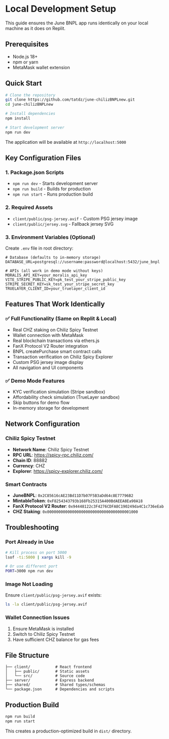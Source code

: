 # Local Development Setup

This guide ensures the June BNPL app runs identically on your local machine as it does on Replit.

## Prerequisites

- Node.js 18+ 
- npm or yarn
- MetaMask wallet extension

## Quick Start

```bash
# Clone the repository
git clone https://github.com/tatdz/june-chilizBNPLnew.git
cd june-chilizBNPLnew

# Install dependencies
npm install

# Start development server
npm run dev
```

The application will be available at `http://localhost:5000`

## Key Configuration Files

### 1. Package.json Scripts
- `npm run dev` - Starts development server
- `npm run build` - Builds for production
- `npm run start` - Runs production build

### 2. Required Assets
- `client/public/psg-jersey.avif` - Custom PSG jersey image
- `client/public/jersey.svg` - Fallback jersey SVG

### 3. Environment Variables (Optional)
Create `.env` file in root directory:

```env
# Database (defaults to in-memory storage)
DATABASE_URL=postgresql://username:password@localhost:5432/june_bnpl

# APIs (all work in demo mode without keys)
MORALIS_API_KEY=your_moralis_api_key
VITE_STRIPE_PUBLIC_KEY=pk_test_your_stripe_public_key
STRIPE_SECRET_KEY=sk_test_your_stripe_secret_key
TRUELAYER_CLIENT_ID=your_truelayer_client_id
```

## Features That Work Identically

### ✅ Full Functionality (Same on Replit & Local)
- Real CHZ staking on Chiliz Spicy Testnet
- Wallet connection with MetaMask
- Real blockchain transactions via ethers.js
- FanX Protocol V2 Router integration
- BNPL createPurchase smart contract calls
- Transaction verification on Chiliz Spicy Explorer
- Custom PSG jersey image display
- All navigation and UI components

### ✅ Demo Mode Features
- KYC verification simulation (Stripe sandbox)
- Affordability check simulation (TrueLayer sandbox)
- Skip buttons for demo flow
- In-memory storage for development

## Network Configuration

### Chiliz Spicy Testnet
- **Network Name**: Chiliz Spicy Testnet
- **RPC URL**: https://spicy-rpc.chiliz.com/
- **Chain ID**: 88882
- **Currency**: CHZ
- **Explorer**: https://spicy-explorer.chiliz.com/

### Smart Contracts
- **JuneBNPL**: `0x2C85616cAE23Bd11D7b07F5B3aDd64c8E77796B2`
- **MintableToken**: `0xF8254343793b168Fb25315A400BdAEEA8Ea90A18`
- **FanX Protocol V2 Router**: `0x94448122c3F4276CDFA8C190249da4C1c736eEab`
- **CHZ Staking**: `0x0000000000000000000000000000000000001000`

## Troubleshooting

### Port Already in Use
```bash
# Kill process on port 5000
lsof -ti:5000 | xargs kill -9

# Or use different port
PORT=3000 npm run dev
```

### Image Not Loading
Ensure `client/public/psg-jersey.avif` exists:
```bash
ls -la client/public/psg-jersey.avif
```

### Wallet Connection Issues
1. Ensure MetaMask is installed
2. Switch to Chiliz Spicy Testnet
3. Have sufficient CHZ balance for gas fees

## File Structure
```
├── client/           # React frontend
│   ├── public/       # Static assets
│   └── src/          # Source code
├── server/           # Express backend
├── shared/           # Shared types/schemas
└── package.json      # Dependencies and scripts
```

## Production Build
```bash
npm run build
npm run start
```

This creates a production-optimized build in `dist/` directory.
